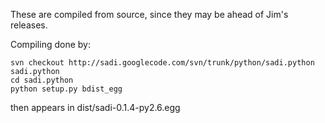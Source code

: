 These are compiled from source, since they may be ahead of Jim's releases.

Compiling done by:

```
svn checkout http://sadi.googlecode.com/svn/trunk/python/sadi.python sadi.python
cd sadi.python
python setup.py bdist_egg 
```

then appears in dist/sadi-0.1.4-py2.6.egg
